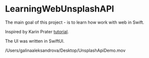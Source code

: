 # LearningWebUnsplashAPI

The main goal of this project - is to learn how work with web in Swift.

Inspired by Karin Prater [tutorial](https://www.youtube.com/playlist?list=PLWHegwAgjOko-_H8MPHbPJbA24Gel2fg).

The UI was written in SwiftUI.

/Users/galinaaleksandrova/Desktop/UnsplashApiDemo.mov
